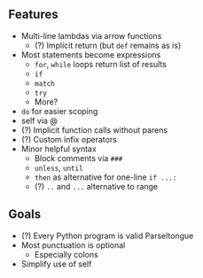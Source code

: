 ## Features

* Multi-line lambdas via arrow functions
  * (?) Implicit return (but `def` remains as is)
* Most statements become expressions
  * `for`, `while` loops return list of results
  * `if`
  * `match`
  * `try`
  * More?
* `do` for easier scoping
* self via @
* (?) Implicit function calls without parens
* (?) Custom infix operators
* Minor helpful syntax
  * Block comments via `###`
  * `unless`, `until`
  * `then` as alternative for one-line `if ...:`
  * (?) `..` and `...` alternative to range

## Goals

* (?) Every Python program is valid Parseltongue
* Most punctuation is optional
  * Especially colons
* Simplify use of self
